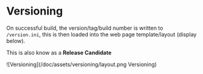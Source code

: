 # Versioning

On successful build, the version/tag/build number is written to `/version.ini`, this is then loaded into the web page template/layout (display below). 

This is also know as a **Release Candidate**

![Versioning](/doc/assets/versioning/layout.png Versioning)
